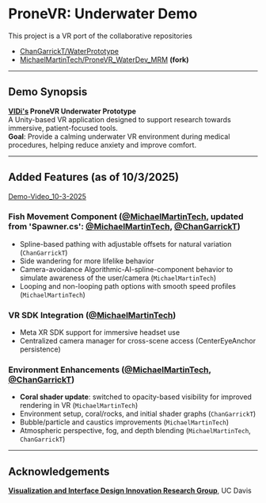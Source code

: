 # ProneVR: Underwater Demo
This project is a VR port of the collaborative repositories  
- [ChanGarrickT/WaterPrototype](https://github.com/ChanGarrickT/WaterPrototype/tree/main)
- [MichaelMartinTech/ProneVR_WaterDev_MRM](https://github.com/MichaelMartinTech/ProneVR_WaterDev_MRM) **(fork)**
---
## Demo Synopsis
**[VIDi's](https://vidi.cs.ucdavis.edu/) ProneVR Underwater Prototype**  
A Unity-based VR application designed to support research towards immersive, patient-focused tools.  
**Goal**: Provide a calming underwater VR environment during medical procedures, helping reduce anxiety and improve comfort.  

---

## Added Features (as of 10/3/2025)

[Demo-Video_10-3-2025](https://github.com/user-attachments/assets/62127579-cd04-4edd-922d-a3501efd7263)

### Fish Movement Component ([@MichaelMartinTech](https://github.com/MichaelMartinTech), updated from 'Spawner.cs': [@MichaelMartinTech](https://github.com/MichaelMartinTech), [@ChanGarrickT](https://github.com/ChanGarrickT))
- Spline-based pathing with adjustable offsets for natural variation (``ChanGarrickT``)
- Side wandering for more lifelike behavior  
- Camera-avoidance Algorithmic-AI-spline-component behavior to simulate awareness of the user/camera (``MichaelMartinTech``)
- Looping and non-looping path options with smooth speed profiles  (``MichaelMartinTech``)

### VR SDK Integration ([@MichaelMartinTech](https://github.com/MichaelMartinTech))
- Meta XR SDK support for immersive headset use  
- Centralized camera manager for cross-scene access (CenterEyeAnchor persistence)  

### Environment Enhancements ([@MichaelMartinTech](https://github.com/MichaelMartinTech), [@ChanGarrickT](https://github.com/ChanGarrickT))
- **Coral shader update**: switched to opacity-based visibility for improved rendering in VR (``MichaelMartinTech``)  
- Environment setup, coral/rocks, and initial shader graphs (``ChanGarrickT``)
- Bubble/particle and caustics improvements (``MichaelMartinTech``)  
- Atmospheric perspective, fog, and depth blending (``MichaelMartinTech``, ``ChanGarrickT``)  

---

## Acknowledgements
**[Visualization and Interface Design Innovation Research Group](https://vidi.cs.ucdavis.edu/)**, UC Davis
